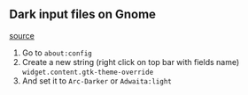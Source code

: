 ## Dark input files on Gnome

[source](https://www.dovydasvenckus.com/linux/2018/08/20/fix-firefox-dark-input-fields-on-gnome/)

1. Go to `about:config`
2. Create a new string (right click on top bar with fields name) `widget.content.gtk-theme-override`
3. And set it to `Arc-Darker` or `Adwaita:light`

